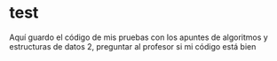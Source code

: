 # test
Aquí guardo el código de mis pruebas con los apuntes de algoritmos y estructuras de datos 2, preguntar al profesor si mi código está bien
